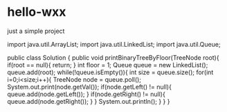 # hello-wxx
just a simple project


import java.util.ArrayList;
import java.util.LinkedList;
import java.util.Queue;

public class Solution {
	public void printBinaryTreeByFloor(TreeNode root){
		if(root == null){
			return;
		}
		int floor = 1;
		Queue<TreeNode> queue = new LinkedList<TreeNode>();
		queue.add(root);
		while(!queue.isEmpty()){
			int size = queue.size();
			for(int i=0;i<size;i++){
				TreeNode node = queue.poll();
				System.out.print(node.getVal());
				if(node.getLeft() != null){
					queue.add(node.getLeft());
				}
				if(node.getRight() != null){
					queue.add(node.getRight());
				}
			}
			System.out.println();
		}
	}
}
